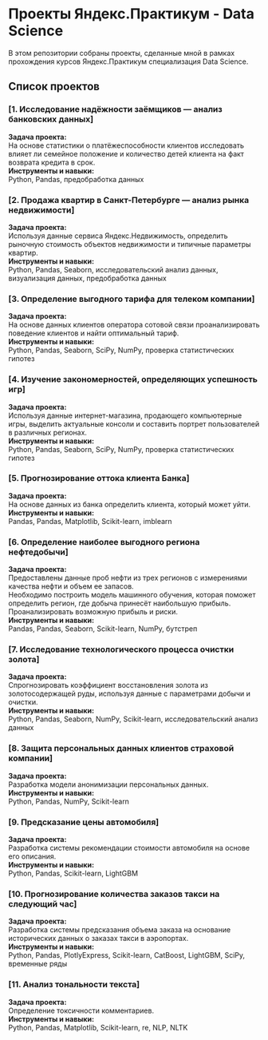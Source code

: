 # Проекты Яндекс.Практикум - Data Science

В этом репозитории собраны проекты, сделанные мной в рамках прохождения курсов Яндекс.Практикум специализация Data Science.

## Список проектов

### [1. Исследование надёжности заёмщиков — анализ банковских данных]

**Задача проекта:**\
На основе статистики о платёжеспособности клиентов исследовать влияет ли семейное положение и количество детей клиента на факт возврата кредита в срок.
\
**Инструменты и навыки:**\
Python, Pandas, предобработка данных

### [2. Продажа квартир в Санкт-Петербурге — анализ рынка недвижимости]

**Задача проекта:**\
Используя данные сервиса Яндекс.Недвижимость, определить рыночную стоимость объектов недвижимости и типичные параметры квартир.
\
**Инструменты и навыки:**\
Python, Pandas, Seaborn, исследовательский анализ данных, визуализация данных, предобработка данных

### [3. Определение выгодного тарифа для телеком компании]
**Задача проекта:**\
На основе данных клиентов оператора сотовой связи проанализировать поведение клиентов и найти оптимальный тариф.
\
**Инструменты и навыки:**\
Python, Pandas, Seaborn, SciPy, NumPy, проверка статистических гипотез


### [4. Изучение закономерностей, определяющих успешность игр]

**Задача проекта:**\
Используя данные интернет-магазина, продающего компьютерные игры, выделить актуальные консоли и составить портрет пользователей в различных регионах.
\
**Инструменты и навыки:**\
Python, Pandas, Seaborn, SciPy, NumPy, проверка статистических гипотез

### [5. Прогнозирование оттока клиента Банка]

**Задача проекта:**\
На основе данных из банка определить клиента, который может уйти.
\
**Инструменты и навыки:**\
Pandas, Pandas, Matplotlib, Scikit-learn, imblearn

### [6. Определение наиболее выгодного региона нефтедобычи]

**Задача проекта:**\
Предоставлены данные проб нефти из трех регионов с измерениями качества нефти и объем ее запасов.\
Необходимо построить модель машинного обучения, которая поможет определить регион, где добыча принесёт наибольшую прибыль. Проанализировать возможную прибыль и риски.
\
**Инструменты и навыки:**\
Pandas, Pandas, Seaborn, Scikit-learn, NumPy, бутстреп

### [7. Исследование технологического процесса очистки золота]

**Задача проекта:**\
Спрогнозировать коэффициент восстановления золота из золотосодержащей руды, используя данные с параметрами добычи и очистки.
\
**Инструменты и навыки:**\
Python, Pandas, Seaborn, NumPy, Scikit-learn, исследовательский анализ данных

### [8. Защита персональных данных клиентов страховой компании]

**Задача проекта:**\
Разработка модели анонимизации персональных данных.
\
**Инструменты и навыки:**\
Python, Pandas, NumPy, Scikit-learn

### [9. Предсказание цены автомобиля]
**Задача проекта:**\
Разработка системы рекомендации стоимости автомобиля на основе его описания.
\
**Инструменты и навыки:**\
Python, Pandas, Scikit-learn, LightGBM

### [10. Прогнозирование количества заказов такси на следующий час]
**Задача проекта:**\
Разработка системы предсказания объема заказа на основание исторических данных о заказах такси в аэропортах.
\
**Инструменты и навыки:**\
Python, Pandas, PlotlyExpress, Scikit-learn, CatBoost, LightGBM, SciPy, временные ряды

### [11. Анализ тональности текста]
**Задача проекта:**\
Определение токсичности комментариев.
\
**Инструменты и навыки:**\
Python, Pandas, Matplotlib, Scikit-learn, re, NLP, NLTK
